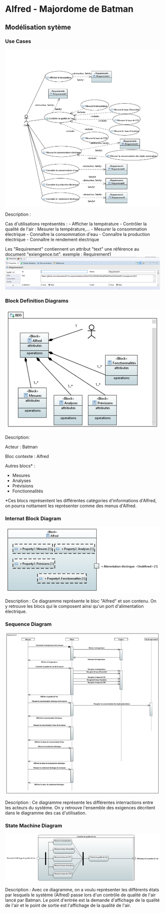 # Alfred - Majordome de Batman

## Modélisation sytème

### Use Cases

![alt text](https://github.com/edossantos241/re-experimentations/blob/master/img/UC.PNG)

Description :

Cas d'utilisations représentés :
    - Afficher la température
    - Contrôler la qualité de l'air : Mesurer la température,...
    - Mesurer la consommation électrique
    - Connaître la consommation d'eau
    - Connaître la production électrique
    - Connaître le rendement électrique

Les "Requirement" contiennent un attribut "text" une référence au document "exiengence.txt".
exemple : Requirement1
![alt text](https://github.com/edossantos241/re-experimentations/blob/master/img/requirement1.PNG) 



### Block Definition Diagrams

![alt text](https://github.com/edossantos241/re-experimentations/blob/master/img/BlockDefinitionDiagram.PNG)

Description:

Acteur : Batman

Bloc contexte : Alfred

Autres blocs* :
- Mesures
- Analyses
- Prévisions
- Fonctionnalités

*Ces blocs représentent les différentes catégories d'informations d'Alfred, on pourra nottament les représenter comme des menus d'Alfred.

### Internat Block Diagram

![alt text](https://github.com/edossantos241/re-experimentations/blob/master/img/InternalBlockDiagramAlfred.PNG)

Description : Ce diagramme représente le bloc "Alfred" et son contenu. On y retrouve les blocs qui le composent ainsi qu'un port d'alimentation électrique.



### Sequence Diagram

![alt text](https://github.com/edossantos241/re-experimentations/blob/master/img/SequenceDiagram.PNG)

Description : Ce diagramme représente les différentes interractions entre les acteurs du système. On y retrouve l'ensemble des exigences décritent dans le diagramme des cas d'utilisation.

### State Machine Diagram

![alt text](https://github.com/edossantos241/re-experimentations/blob/master/img/StateMachineDiagram.PNG)

Description : Avec ce diagramme, on a voulu représenter les différents états par lesquels le système (Alfred) passe lors d'un contrôle de qualité de l'air lancé par Batman. Le point d'entrée est la demande d'affichage de la qualité de l'air et le point de sortie est l'affichage de la qualité de l'air.